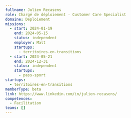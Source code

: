 ```yaml
---
fullname: Julien Recasens
role: Chargé de déploiement - Customer Care Specialist
domaine: Déploiement
missions:
  - start: 2024-01-19
    end: 2024-05-15
    status: independent
    employer: Malt
    startups:
      - territoires-en-transitions
  - start: 2024-05-21
    end: 2024-12-31
    status: independent
    startups:
      - pass-sport
startups:
  - territoires-en-transitions
memberType: beta
link: https://www.linkedin.com/in/julien-recasens/
competences:
  - Facilitation
teams: []
---
```

